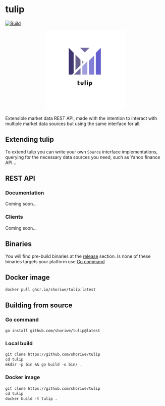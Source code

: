 # tulip

[![Build](https://github.com/shoriwe/tulip/actions/workflows/build.yaml/badge.svg)](https://github.com/shoriwe/tulip/actions/workflows/build.yaml)

<p align="center">
    <img style="width: 50%; height: auto;" src="logo.png"/>
</p>



Extensible market data REST API, made with the intention to interact with multiple market data sources but using the same interface for all.

## Extending tulip

To extend tulip you can write your own `Source` interface implementations, querying for the necessary data sources you need, such as Yahoo finance API...

## REST API

### Documentation

Coming soon...

### Clients

Coming soon...

## Binaries

You will find pre-build binaries at the [release](https://github.com/shoriwe/tulip/releases) section. Is none of these binaries targets your platform use [Go command](#Go-command)

## Docker image

```shell
docker pull ghcr.io/shoriwe/tulip:latest
```

## Building from source

### Go command

```shell
go install github.com/shoriwe/tulip@latest
```

### Local build

```shell
git clone https://github.com/shoriwe/tulip
cd tulip
mkdir -p bin && go build -o bin/ .
```

### Docker image

```shell
git clone https://github.com/shoriwe/tulip
cd tulip
docker build -t tulip .
```
